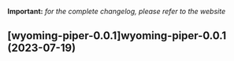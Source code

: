 **Important:**
*for the complete changelog, please refer to the website*




## [wyoming-piper-0.0.1]wyoming-piper-0.0.1 (2023-07-19)

